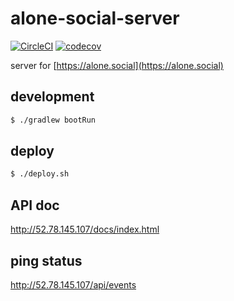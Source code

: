 #  alone-social-server

[![CircleCI](https://circleci.com/gh/alonesocialclub/alone-social-server.svg?style=svg)](https://circleci.com/gh/alonesocialclub/alone-social-server)
[![codecov](https://codecov.io/gh/holdonnn/alone-social-server/branch/master/graph/badge.svg?token=pvbZtieN9L)](https://codecov.io/gh/holdonnn/alone-social-server)

server for [https://alone.social](https://alone.social)

## development
```bash
$ ./gradlew bootRun
```

## deploy

```bash
$ ./deploy.sh
```

## API doc

http://52.78.145.107/docs/index.html

## ping status

http://52.78.145.107/api/events
